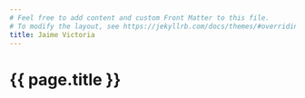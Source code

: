 ```yaml
---
# Feel free to add content and custom Front Matter to this file.
# To modify the layout, see https://jekyllrb.com/docs/themes/#overriding-theme-defaults
title: Jaime Victoria
---
```


# {{ page.title }}
